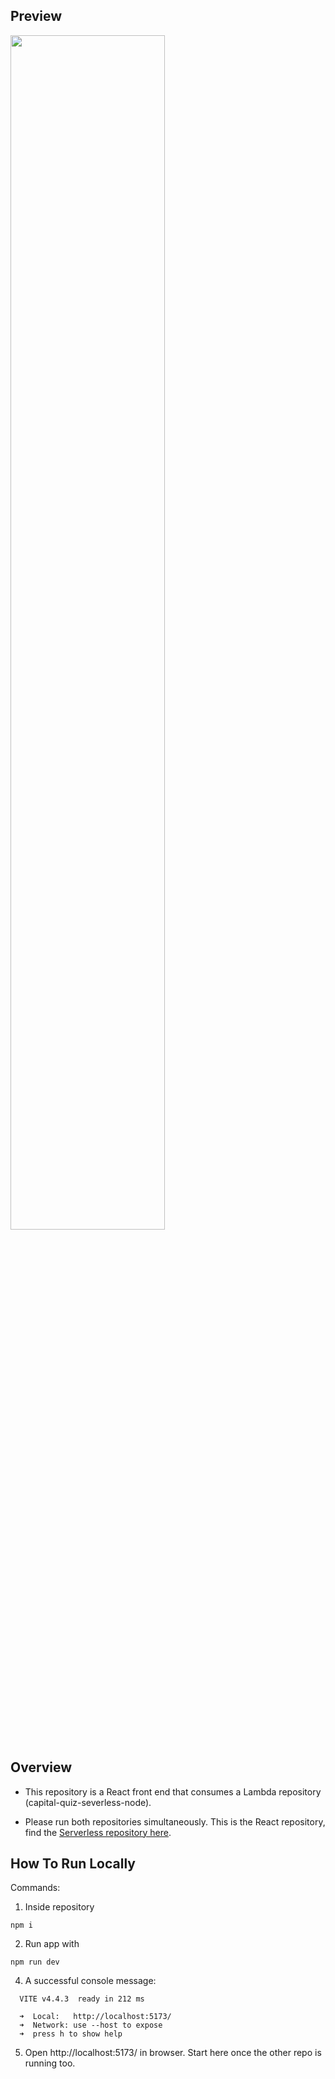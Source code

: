 ## Preview
<img src="https://github.com/bM7tcHF88GBxDni/README-GIF-Storage/blob/main/capital-quiz/capital-quiz-frontend.gif" width="70%"/>

## Overview

- This repository is a React front end that consumes a Lambda repository (capital-quiz-severless-node).

- Please run both repositories simultaneously. This is the React repository, find the [Serverless repository here](https://github.com/johnson-singh-software/capital-quiz-serverless-node).

## How To Run Locally

Commands:

1. Inside repository

```
npm i
```

2. Run app with

```
npm run dev
```

4. A successful console message:

```
  VITE v4.4.3  ready in 212 ms

  ➜  Local:   http://localhost:5173/
  ➜  Network: use --host to expose
  ➜  press h to show help
```

5. Open http://localhost:5173/ in browser. Start here once the other repo is running too.
